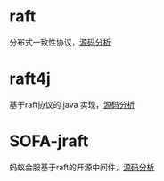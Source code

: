 # raft

分布式一致性协议，[源码分析](https://timequark.github.io/raft)

# raft4j

基于raft协议的 java 实现，[源码分析](https://timequark.github.io/raft4j)

# SOFA-jraft

蚂蚁金服基于raft的开源中间件，[源码分析](https://timequark.github.io/SOFA-jraft)
